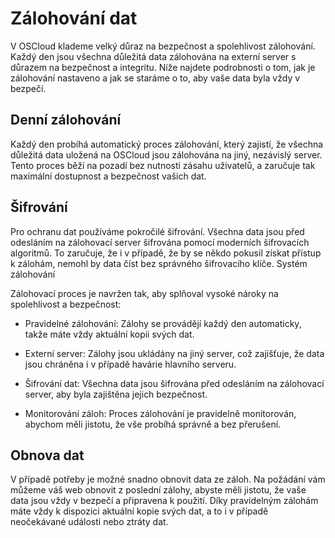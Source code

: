# Zálohování dat

V OSCloud klademe velký důraz na bezpečnost a spolehlivost zálohování. Každý den jsou všechna důležitá data zálohována na externí server s důrazem na bezpečnost a integritu. Níže najdete podrobnosti o tom, jak je zálohování nastaveno a jak se staráme o to, aby vaše data byla vždy v bezpečí.

## Denní zálohování

Každý den probíhá automatický proces zálohování, který zajistí, že všechna důležitá data uložená na OSCloud jsou zálohována na jiný, nezávislý server. Tento proces běží na pozadí bez nutnosti zásahu uživatelů, a zaručuje tak maximální dostupnost a bezpečnost vašich dat.

## Šifrování

Pro ochranu dat používáme pokročilé šifrování. Všechna data jsou před odesláním na zálohovací server šifrována pomocí moderních šifrovacích algoritmů. To zaručuje, že i v případě, že by se někdo pokusil získat přístup k zálohám, nemohl by data číst bez správného šifrovacího klíče.
Systém zálohování

Zálohovací proces je navržen tak, aby splňoval vysoké nároky na spolehlivost a bezpečnost:

- Pravidelné zálohování: Zálohy se provádějí každý den automaticky, takže máte vždy aktuální kopii svých dat.

- Externí server: Zálohy jsou ukládány na jiný server, což zajišťuje, že data jsou chráněna i v případě havárie hlavního serveru.
- Šifrování dat: Všechna data jsou šifrována před odesláním na zálohovací server, aby byla zajištěna jejich bezpečnost.
- Monitorování záloh: Proces zálohování je pravidelně monitorován, abychom měli jistotu, že vše probíhá správně a bez přerušení.

## Obnova dat

V případě potřeby je možné snadno obnovit data ze záloh. Na požádání vám můžeme váš web obnovit z poslední zálohy, abyste měli jistotu, že vaše data jsou vždy v bezpečí a připravena k použití. Díky pravidelným zálohám máte vždy k dispozici aktuální kopie svých dat, a to i v případě neočekávané události nebo ztráty dat.